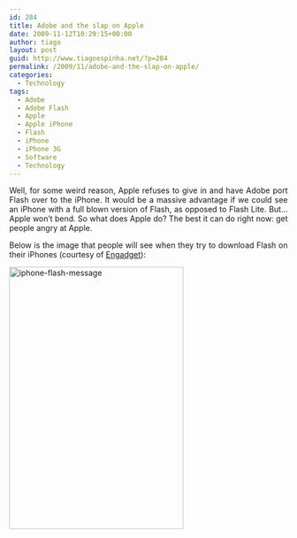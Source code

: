 ```yaml
---
id: 284
title: Adobe and the slap on Apple
date: 2009-11-12T10:29:15+00:00
author: tiago
layout: post
guid: http://www.tiagoespinha.net/?p=284
permalink: /2009/11/adobe-and-the-slap-on-apple/
categories:
  - Technology
tags:
  - Adobe
  - Adobe Flash
  - Apple
  - Apple iPhone
  - Flash
  - iPhone
  - iPhone 3G
  - Software
  - Technology
---
```

<p style="text-align: justify;">
  Well, for some weird reason, Apple refuses to give in and have Adobe port Flash over to the iPhone. It would be a massive advantage if we could see an iPhone with a full blown version of Flash, as opposed to Flash Lite. But&#8230; Apple won&#8217;t bend. So what does Apple do? The best it can do right now: get people angry at Apple.
</p>

<p style="text-align: justify;">
  Below is the image that people will see when they try to download Flash on their iPhones (courtesy of <a href="http://www.engadget.com/2009/11/02/adobe-engages-apple-in-passive-aggressive-warfare-with-iphones/" target="_blank">Engadget</a>):
</p>

<a href="https://www.tiagoespinha.net/wp-content/uploads/2009/11/iphone-flash-message.jpg" rel="lightbox[284]" title="iphone-flash-message"><img class="alignleft size-full wp-image-285" title="iphone-flash-message" src="https://www.tiagoespinha.net/wp-content/uploads/2009/11/iphone-flash-message.jpg" alt="iphone-flash-message" width="315" height="474" /></a>